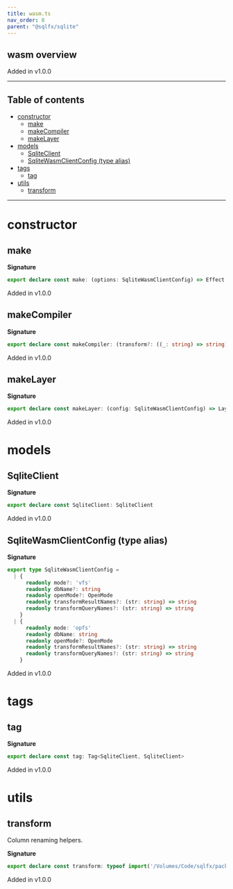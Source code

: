 ```yaml
---
title: wasm.ts
nav_order: 8
parent: "@sqlfx/sqlite"
---
```


## wasm overview

Added in v1.0.0

---

<h2 class="text-delta">Table of contents</h2>

- [constructor](#constructor)
  - [make](#make)
  - [makeCompiler](#makecompiler)
  - [makeLayer](#makelayer)
- [models](#models)
  - [SqliteClient](#sqliteclient)
  - [SqliteWasmClientConfig (type alias)](#sqlitewasmclientconfig-type-alias)
- [tags](#tags)
  - [tag](#tag)
- [utils](#utils)
  - [transform](#transform)

---

# constructor

## make

**Signature**

```ts
export declare const make: (options: SqliteWasmClientConfig) => Effect.Effect<Scope, never, SqliteClient>
```

Added in v1.0.0

## makeCompiler

**Signature**

```ts
export declare const makeCompiler: (transform?: ((_: string) => string) | undefined) => Statement.Compiler
```

Added in v1.0.0

## makeLayer

**Signature**

```ts
export declare const makeLayer: (config: SqliteWasmClientConfig) => Layer.Layer<never, never, SqliteClient>
```

Added in v1.0.0

# models

## SqliteClient

**Signature**

```ts
export declare const SqliteClient: SqliteClient
```

Added in v1.0.0

## SqliteWasmClientConfig (type alias)

**Signature**

```ts
export type SqliteWasmClientConfig =
  | {
      readonly mode?: 'vfs'
      readonly dbName?: string
      readonly openMode?: OpenMode
      readonly transformResultNames?: (str: string) => string
      readonly transformQueryNames?: (str: string) => string
    }
  | {
      readonly mode: 'opfs'
      readonly dbName: string
      readonly openMode?: OpenMode
      readonly transformResultNames?: (str: string) => string
      readonly transformQueryNames?: (str: string) => string
    }
```

Added in v1.0.0

# tags

## tag

**Signature**

```ts
export declare const tag: Tag<SqliteClient, SqliteClient>
```

Added in v1.0.0

# utils

## transform

Column renaming helpers.

**Signature**

```ts
export declare const transform: typeof import('/Volumes/Code/sqlfx/packages/sql/src/Transform')
```

Added in v1.0.0
